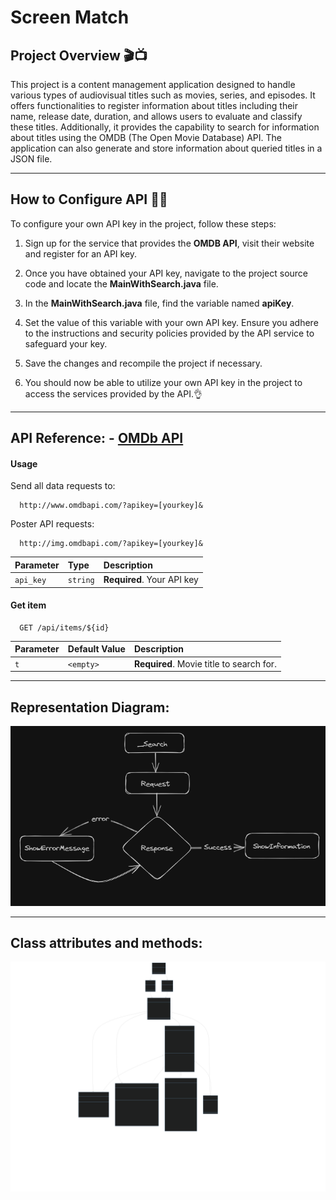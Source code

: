 # Screen Match

## Project Overview 🎬📺

This project is a content management application designed to handle various types of audiovisual titles such as movies, series, and episodes. It offers functionalities to register information about titles including their name, release date, duration, and allows users to evaluate and classify these titles. Additionally, it provides the capability to search for information about titles using the OMDB (The Open Movie Database) API. The application can also generate and store information about queried titles in a JSON file.

---------

## How to Configure API 👾🐋

To configure your own API key in the project, follow these steps:

1. Sign up for the service that provides the **OMDB API**, visit their website and register for an API key.

2. Once you have obtained your API key, navigate to the project source code and locate the **MainWithSearch.java** file.

3. In the **MainWithSearch.java** file, find the variable named **apiKey**.

4. Set the value of this variable with your own API key. Ensure you adhere to the instructions and security policies provided by the API service to safeguard your key.

5. Save the changes and recompile the project if necessary.

6. You should now be able to utilize your own API key in the project to access the services provided by the API.👌
---------


## API Reference: - [OMDb API](https://www.omdbapi.com/)


#### Usage

Send all data requests to:
```http
  http://www.omdbapi.com/?apikey=[yourkey]&
```

Poster API requests:
```http
  http://img.omdbapi.com/?apikey=[yourkey]&
```

| Parameter | Type     | Description                |
| :-------- | :------- | :------------------------- |
| `api_key` | `string` | **Required**. Your API key |

#### Get item

```http
  GET /api/items/${id}
```

| Parameter | Default Value     | Description                       |
| :-------- | :------- | :-------------------------------- |
| `t`      | `<empty>` | **Required**. Movie title to search for. |


---------
## Representation Diagram:
![img.png](others%2Fimg.png)

----------
## Class attributes and methods:
![classDiagram.svg](others%2FclassDiagram.svg)


